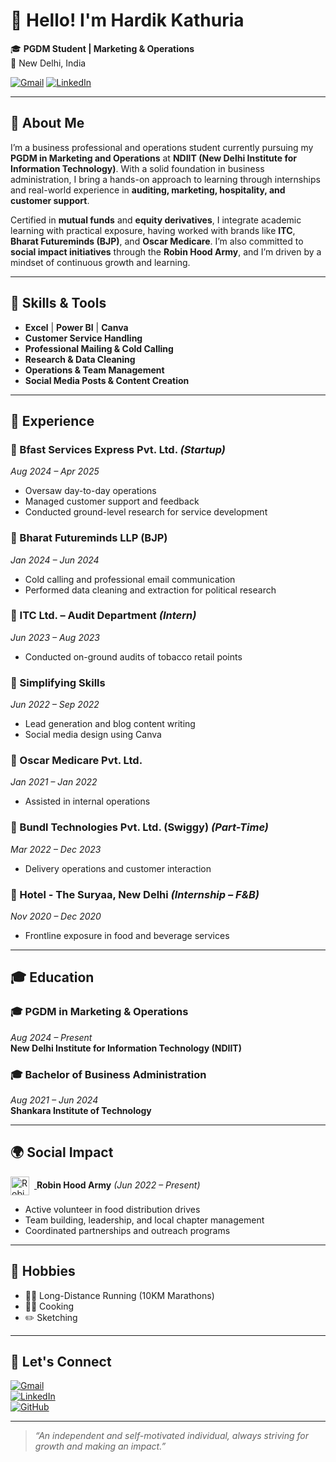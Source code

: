 # 👋 Hello! I'm Hardik Kathuria

🎓 **PGDM Student | Marketing & Operations**  
📍 New Delhi, India  

[![Gmail](https://img.shields.io/badge/Gmail-D14836?style=for-the-badge&logo=gmail&logoColor=white)](mailto:Hardikkathuria2001@gmail.com)
[![LinkedIn](https://img.shields.io/badge/LinkedIn-0A66C2?style=for-the-badge&logo=linkedin&logoColor=white)](hardik-kathuria-ncr)

---

## 🚀 About Me

I’m a business professional and operations student currently pursuing my **PGDM in Marketing and Operations** at **NDIIT (New Delhi Institute for Information Technology)**. With a solid foundation in business administration, I bring a hands-on approach to learning through internships and real-world experience in **auditing, marketing, hospitality, and customer support**.

Certified in **mutual funds** and **equity derivatives**, I integrate academic learning with practical exposure, having worked with brands like **ITC**, **Bharat Futureminds (BJP)**, and **Oscar Medicare**. I’m also committed to **social impact initiatives** through the **Robin Hood Army**, and I’m driven by a mindset of continuous growth and learning.

---

## 🧠 Skills & Tools

- **Excel** | **Power BI** | **Canva**  
- **Customer Service Handling**  
- **Professional Mailing & Cold Calling**  
- **Research & Data Cleaning**  
- **Operations & Team Management**  
- **Social Media Posts & Content Creation**  

---

## 💼 Experience

### 🔹 Bfast Services Express Pvt. Ltd. *(Startup)*  
*Aug 2024 – Apr 2025*  
- Oversaw day-to-day operations  
- Managed customer support and feedback  
- Conducted ground-level research for service development  

### 🔹 Bharat Futureminds LLP (BJP)  
*Jan 2024 – Jun 2024*  
- Cold calling and professional email communication  
- Performed data cleaning and extraction for political research  

### 🔹 ITC Ltd. – Audit Department *(Intern)*  
*Jun 2023 – Aug 2023*  
- Conducted on-ground audits of tobacco retail points  

### 🔹 Simplifying Skills  
*Jun 2022 – Sep 2022*  
- Lead generation and blog content writing  
- Social media design using Canva  

### 🔹 Oscar Medicare Pvt. Ltd.  
*Jan 2021 – Jan 2022*  
- Assisted in internal operations  

### 🔹 Bundl Technologies Pvt. Ltd. (Swiggy) *(Part-Time)*  
*Mar 2022 – Dec 2023*  
- Delivery operations and customer interaction  

### 🔹 Hotel - The Suryaa, New Delhi *(Internship – F&B)*  
*Nov 2020 – Dec 2020*  
- Frontline exposure in food and beverage services  

---

## 🎓 Education

### 🎓 PGDM in Marketing & Operations  
*Aug 2024 – Present*  
**New Delhi Institute for Information Technology (NDIIT)**  

### 🎓 Bachelor of Business Administration  
*Aug 2021 – Jun 2024*  
**Shankara Institute of Technology**  

---

## 🌍 Social Impact

<p>
  <a href="https://robinhoodarmy.com" target="_blank">
    <img src="https://tse2.mm.bing.net/th?id=OIP.BPxPlyCbDVn7aFlPc2nVKgHaHa&pid=Api&P=0&h=180" alt="Robin Hood Army Logo" width="30" style="vertical-align:middle; margin-right:8px;"/>
  </a>
  <strong>Robin Hood Army</strong> <em>(Jun 2022 – Present)</em>
</p>

- Active volunteer in food distribution drives  
- Team building, leadership, and local chapter management  
- Coordinated partnerships and outreach programs

---

## 🎯 Hobbies

- 🏃‍♂️ Long-Distance Running (10KM Marathons)  
- 👨‍🍳 Cooking  
- ✏️ Sketching  

---

## 🔗 Let's Connect

[![Gmail](https://img.shields.io/badge/Gmail-D14836?style=flat-square&logo=gmail&logoColor=white)](mailto:Hardikkathuria2001@gmail.com)  
[![LinkedIn](https://img.shields.io/badge/LinkedIn-blue?style=flat-square&logo=linkedin&logoColor=white)](https://www.linkedin.com/in/hardik-kathuria-87598a1a7/)  
[![GitHub](https://img.shields.io/badge/GitHub-black?style=flat-square&logo=github&logoColor=white)](https://github.com/Hardik-ncr)  

---

> *“An independent and self-motivated individual, always striving for growth and making an impact.”*
